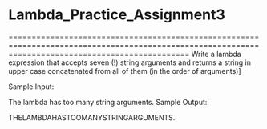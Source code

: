 # Lambda_Practice_Assignment3
===================================================================================================================================================
Write a lambda expression that accepts seven (!) string arguments and returns a string in upper case concatenated from all of them (in the order of arguments)]

Sample Input:

The lambda has too many string arguments.
Sample Output:

THELAMBDAHASTOOMANYSTRINGARGUMENTS.
